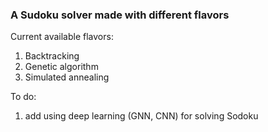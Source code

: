 ### A Sudoku solver made with different flavors

Current available flavors:

1. Backtracking
2. Genetic algorithm
3. Simulated annealing


To do:
1. add using deep learning (GNN, CNN) for solving Sodoku
